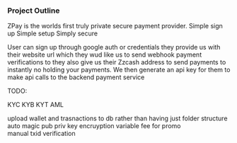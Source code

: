 ### Project Outline

ZPay is the worlds first truly private secure payment provider. Simple sign up Simple setup Simply secure 

User can sign up through google auth or credentials
they provide us with their website url which they wud like us to send webhook payment verifications to
they also give us their Zzcash address to send payments to instantly no holding your payments. 
We then generate an api key for them to make api calls to the backend payment service 

TODO:

KYC KYB KYT AML

upload wallet and trasnactions to db rather than having just folder structure auto magic
pub priv key encruyption
variable fee for promo  
manual txid verification